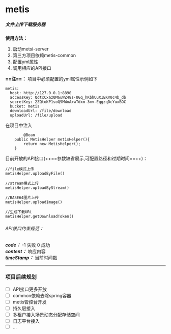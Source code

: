 # metis
##### 文件上传下载服务器
**使用方法：**

1. 启动metsi-server
2. 第三方项目依赖metis-common
3. 配置yml属性
4. 调用相应的API接口

**==注==：**
    项目中必须配置的yml属性示例如下

```
metis:
  host: http://127.0.0.1:8890
  accessKey: QdtxCxaz0M6uWZ48s-UGq_hKbhUuXIEKV0c4b_db
  secretKey: 2ZQtoKP1soQ9MWnAxwTdxm-3mv-EqgzqDcYuxBOC
  bucket: metis
  downloadUrl: /file/download
  uploadUrl: /file/upload
```

在项目中注入

```
    	@Bean
	public MetisHelper metisHelper(){
		return new MetisHelper();
	}
```

目前开放的API接口(++==参数缺省展示,可配置路径和过期时间==++)：


```
//file模式上传
metisHelper.uploadByFile()

//stream模式上传
metisHelper.uploadByStream()

//BASE64图片上传
metisHelper.uploadImage()

//生成下载URL
metisHelper.getDownloadToken()
```

###### API接口约束规范：
***code：*** -1 失败 0 成功  
***content：*** 响应内容  
***timeStamp：*** 当前时间戳


---

### 项目后续规划
- [ ] API接口更多开放
- [ ] common依赖去除spring容器
- [ ] metis管控台开发
- [ ] 持久层接入
- [ ] 多租户接入场景动态分配存储空间
- [ ] 日志平台接入
- [ ] ...
